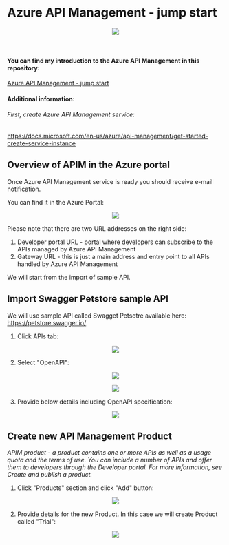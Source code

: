 ﻿# Azure API Management - jump start


<p align="center">
  <img src="/AzureApiManagament/images/IntroImage.PNG"/>
</p>
&nbsp;

#### You can find my introduction to the Azure API Management in this repository:
[Azure API Management - jump start](https://github.com/Daniel-Krzyczkowski/MicrosoftAzure/blob/master/AzureApiManagament/AzureApiManagementJumpStart.pdf)

#### Additional information:

###### First, create Azure API Management service:
https://docs.microsoft.com/en-us/azure/api-management/get-started-create-service-instance

## Overview of APIM in the Azure portal 

Once Azure API Management service is ready you should receive e-mail notification.

You can find it in the Azure Portal:

<p align="center">
  <img src="/AzureApiManagament/images/ApiM0.PNG"/>
</p>

Please note that there are two URL addresses on the right side:

1. Developer portal URL - portal where developers can subscribe to the APIs managed by Azure API Management
2. Gateway URL - this is just a main address and entry point to all APIs handled by Azure API Management

We will start from the import of sample API.


## Import Swagger Petstore sample API

We will use sample API called Swagget Petsotre available here: https://petstore.swagger.io/ 

1. Click APIs tab:

<p align="center">
  <img src="/AzureApiManagament/images/ApiM25.PNG"/>
</p>

2. Select "OpenAPI":

<p align="center">
  <img src="/AzureApiManagament/images/ApiM13.PNG"/>
</p>

<p align="center">
  <img src="/AzureApiManagament/images/ApiM14.PNG"/>
</p>

3. Provide below details including OpenAPI specification:

<p align="center">
  <img src="/AzureApiManagament/images/ApiM14.PNG"/>
</p>


## Create new API Management Product

*APIM product - a product contains one or more APIs as well as a usage quota and the terms of use. You can include a number of APIs and offer them to developers through the Developer portal. For more information, see Create and publish a product.*

1. Click "Products" section and click "Add" button:

<p align="center">
  <img src="/AzureApiManagament/images/ApiM8.PNG"/>
</p>

2. Provide details for the new Product. In this case we will create Product called "Trial":

<p align="center">
  <img src="/AzureApiManagament/images/ApiM9.PNG"/>
</p>



